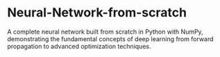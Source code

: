 # Neural-Network-from-scratch
A complete neural network built from scratch in Python with NumPy, demonstrating the fundamental concepts of deep learning from forward propagation to advanced optimization techniques.
